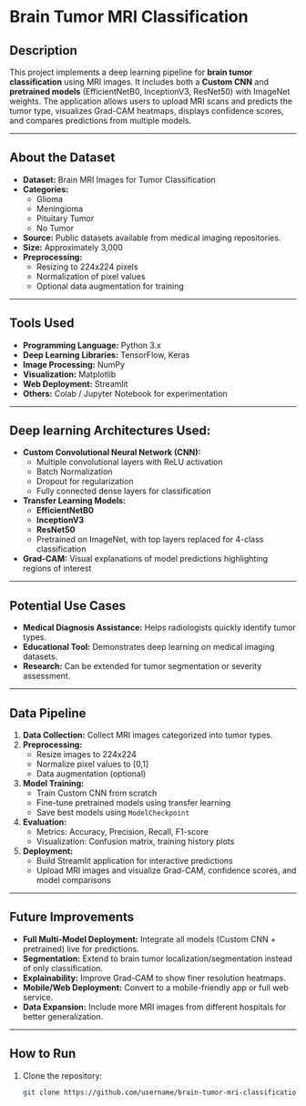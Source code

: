 # Brain Tumor MRI Classification

## Description
This project implements a deep learning pipeline for **brain tumor classification** using MRI images. It includes both a **Custom CNN** and **pretrained models** (EfficientNetB0, InceptionV3, ResNet50) with ImageNet weights. The application allows users to upload MRI scans and predicts the tumor type, visualizes Grad-CAM heatmaps, displays confidence scores, and compares predictions from multiple models.  

---

## About the Dataset
- **Dataset:** Brain MRI Images for Tumor Classification  
- **Categories:**  
  - Glioma  
  - Meningioma  
  - Pituitary Tumor  
  - No Tumor  
- **Source:** Public datasets available from medical imaging repositories.  
- **Size:** Approximately 3,000  
- **Preprocessing:**  
  - Resizing to 224x224 pixels  
  - Normalization of pixel values  
  - Optional data augmentation for training  

---

## Tools Used
- **Programming Language:** Python 3.x  
- **Deep Learning Libraries:** TensorFlow, Keras  
- **Image Processing:**  NumPy  
- **Visualization:** Matplotlib  
- **Web Deployment:** Streamlit  
- **Others:** Colab / Jupyter Notebook for experimentation  

---

## Deep learning Architectures Used:
- **Custom Convolutional Neural Network (CNN):**  
  - Multiple convolutional layers with ReLU activation  
  - Batch Normalization  
  - Dropout for regularization  
  - Fully connected dense layers for classification  
- **Transfer Learning Models:**  
  - **EfficientNetB0**  
  - **InceptionV3**  
  - **ResNet50**  
  - Pretrained on ImageNet, with top layers replaced for 4-class classification  
- **Grad-CAM:** Visual explanations of model predictions highlighting regions of interest  

---

## Potential Use Cases
- **Medical Diagnosis Assistance:** Helps radiologists quickly identify tumor types.  
- **Educational Tool:** Demonstrates deep learning on medical imaging datasets.  
- **Research:** Can be extended for tumor segmentation or severity assessment.  

---

## Data Pipeline
1. **Data Collection:** Collect MRI images categorized into tumor types.  
2. **Preprocessing:**  
   - Resize images to 224x224  
   - Normalize pixel values to [0,1]  
   - Data augmentation (optional)  
3. **Model Training:**  
   - Train Custom CNN from scratch  
   - Fine-tune pretrained models using transfer learning  
   - Save best models using `ModelCheckpoint`  
4. **Evaluation:**  
   - Metrics: Accuracy, Precision, Recall, F1-score  
   - Visualization: Confusion matrix, training history plots  
5. **Deployment:**  
   - Build Streamlit application for interactive predictions  
   - Upload MRI images and visualize Grad-CAM, confidence scores, and model comparisons  

---

## Future Improvements
- **Full Multi-Model Deployment:** Integrate all models (Custom CNN + pretrained) live for predictions.  
- **Segmentation:** Extend to brain tumor localization/segmentation instead of only classification.  
- **Explainability:** Improve Grad-CAM to show finer resolution heatmaps.  
- **Mobile/Web Deployment:** Convert to a mobile-friendly app or full web service.  
- **Data Expansion:** Include more MRI images from different hospitals for better generalization.  

---

## How to Run
1. Clone the repository:  
   ```bash
   git clone https://github.com/username/brain-tumor-mri-classification.git
